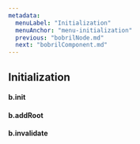 ```yaml
---
metadata:
  menuLabel: "Initialization"
  menuAnchor: "menu-initialization"
  previous: "bobrilNode.md"
  next: "bobrilComponent.md"
---
```


<h2 id='menu-initialization'>Initialization</h2>

#### b.init
#### b.addRoot
#### b.invalidate